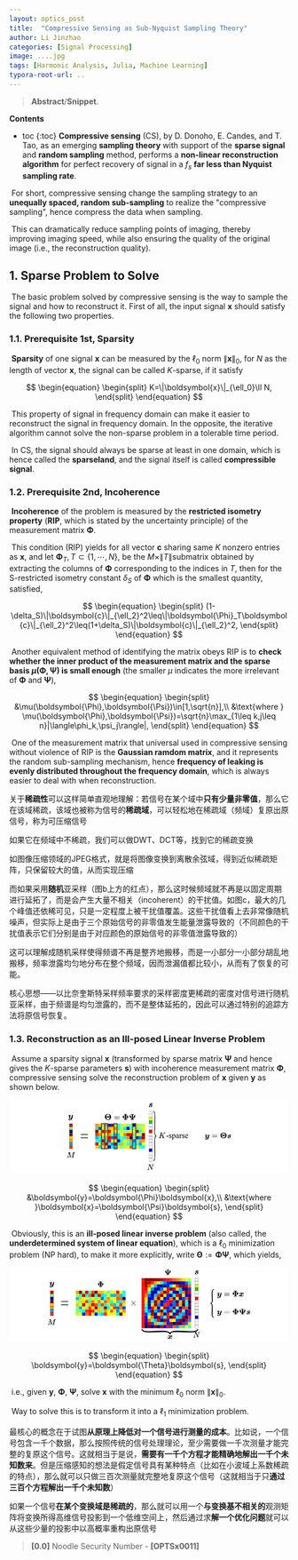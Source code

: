 ```yaml
---
layout: optics_post
title:  "Compressive Sensing as Sub-Nyquist Sampling Theory"
author: Li Jinzhao
categories: [Signal Processing]
image: ....jpg
tags: [Harmonic Analysis, Julia, Machine Learning]
typora-root-url: ..
---
```

> **Abstract**/**Snippet**.

**Contents**

* toc
{:toc}
**Compressive sensing** (CS), by D. Donoho, E. Candes, and T. Tao, as an emerging **sampling theory** with support of the **sparse signal** and **random sampling** method, performs a **non-linear reconstruction algorithm** for perfect recovery of signal in a $f_s$​ **far less than Nyquist sampling rate**.

​	For short, compressive sensing change the sampling strategy to an **unequally spaced, random sub-sampling** to realize the "compressive sampling", hence compress the data when sampling.

​	This can dramatically reduce sampling points of imaging, thereby improving imaging speed, while also ensuring the quality of the original image (i.e., the reconstruction quality).

## **1. Sparse Problem to Solve**

​	The basic problem solved by compressive sensing is the way to sample the signal and how to reconstruct it. First of all, the input signal $\boldsymbol{x}$​​​ should satisfy the following two properties.

### **1.1. Prerequisite 1st, Sparsity**

​	**Sparsity** of one signal $\boldsymbol{x}$ can be measured by the $\ell_0$ norm $\|\boldsymbol{x}\|_0$, for $N$ as the length of vector $\boldsymbol{x}$, the signal can be called $K$-sparse,  if it satisfy

$$
\begin{equation}
\begin{split}
K=\|\boldsymbol{x}\|_{\ell_0}\ll N,
\end{split}
\end{equation}
$$

​	This property of signal in frequency domain can make it easier to reconstruct the signal in frequency domain. In the opposite, the iterative algorithm cannot solve the non-sparse problem in a tolerable time period.

​	In CS, the signal should always be sparse at least in one domain, which is hence called the **sparseland**, and the signal itself is called **compressible signal**.

### **1.2. Prerequisite 2nd, Incoherence**

​	**Incoherence** of the problem is measured by the **restricted isometry property** (**RIP**, which is stated by the uncertainty principle) of the measurement matrix $\boldsymbol{\Phi}$​​.

​	This condition (RIP) yields for all vector $\boldsymbol{c}$​ sharing same $K$​ nonzero entries as $\boldsymbol{x}$​, and let $\boldsymbol{\Phi}_T, T\subset\{1,\cdots,N\}$​, be the $M\times\|T\|$​ submatrix obtained by extracting the columns of $\boldsymbol{\Phi}$​ corresponding to the indices in $T$​, then for the S-restricted isometry constant $\delta_S$​ of $\boldsymbol{\Phi}$​ which is the smallest quantity, satisfied,

$$
\begin{equation}
\begin{split}
(1-\delta_S)\|\boldsymbol{c}\|_{\ell_2}^2\leq\|\boldsymbol{\Phi}_T\boldsymbol{c}\|_{\ell_2}^2\leq(1+\delta_S)\|\boldsymbol{c}\|_{\ell_2}^2,
\end{split}
\end{equation}
$$

​	Another equivalent method of identifying the matrix obeys RIP is to **check whether the inner product of the measurement matrix and the sparse basis $\mu(\boldsymbol{\Phi},\boldsymbol{\Psi})$ is small enough** (the smaller $\mu$ indicates the more irrelevant of $\boldsymbol{\Phi}$ and $\boldsymbol{\Psi}$),

$$
\begin{equation}
\begin{split}
&\mu(\boldsymbol{\Phi},\boldsymbol{\Psi})\in[1,\sqrt{n}],\\
&\text{where }
\mu(\boldsymbol{\Phi},\boldsymbol{\Psi})=\sqrt{n}\max_{1\leq k,j\leq n}|\langle\phi_k,\psi_j\rangle|,
\end{split}
\end{equation}
$$

​	One of the measurement matrix that universal used in compressive sensing without violence of RIP is the **Gaussian ramdom matrix**, and it represents the random sub-sampling mechanism, hence **frequency of leaking is evenly distributed throughout the frequency domain**, which is always easier to deal with when reconstruction.



关于**稀疏性**可以这样简单直观地理解：若信号在某个域中**只有少量非零值**，那么它在该域稀疏，该域也被称为信号的**稀疏域**，可以轻松地在稀疏域（频域）复原出原信号，称为可压缩信号

如果它在频域中不稀疏，我们可以做DWT、DCT等，找到它的稀疏变换

如图像压缩领域的JPEG格式，就是将图像变换到离散余弦域，得到近似稀疏矩阵，只保留较大的值，从而实现压缩



而如果采用**随机**亚采样（图b上方的红点），那么这时候频域就不再是以固定周期进行延拓了，而是会产生大量不相关（incoherent）的干扰值。如图c，最大的几个峰值还依稀可见，只是一定程度上被干扰值覆盖。这些干扰值看上去非常像随机噪声，但实际上是由于三个原始信号的非零值发生能量泄露导致的（不同颜色的干扰值表示它们分别是由于对应颜色的原始信号的非零值泄露导致的）



这可以理解成随机采样使得频谱不再是整齐地搬移，而是一小部分一小部分胡乱地搬移，频率泄露均匀地分布在整个频域，因而泄漏值都比较小，从而有了恢复的可能。



核心思想——以比奈奎斯特采样频率要求的采样密度更稀疏的密度对信号进行随机亚采样，由于频谱是均匀泄露的，而不是整体延拓的，因此可以通过特别的追踪方法将原信号恢复。

### **1.3. Reconstruction as an Ill-posed Linear Inverse Problem**

​	Assume a sparsity signal $\boldsymbol{x}$​ (transformed by sparse matrix $\boldsymbol{\Psi}$​ and hence gives the $K$​-sparse parameters $\boldsymbol{s}$​) with incoherence measurement matrix $\boldsymbol{\Phi}$​, compressive sensing solve the reconstruction problem of $\boldsymbol{x}$​ given $\boldsymbol{y}$​​ as shown below.

![[OPTSx0011]_Compressive_Sensing_Sensing_Matrix](/assets/images/[OPTSx0011]_Compressive_Sensing_Sensing_Matrix.svg)

$$
\begin{equation}
\begin{split}
&\boldsymbol{y}=\boldsymbol{\Phi}\boldsymbol{x},\\
&\text{where }\boldsymbol{x}=\boldsymbol{\Psi}\boldsymbol{s},
\end{split}
\end{equation}
$$

​	Obviously, this is an **ill-posed linear inverse problem** (also called, the **underdetermined system of linear equation**), which is a $\ell_0$ minimization problem (NP hard), to make it more explicitly, write $\boldsymbol{\Theta}:=\boldsymbol{\Phi}\boldsymbol{\Psi}$​​, which yields,

![[OPTSx0011]_Compressive_Sensing_Observation_Matrix](/assets/images/[OPTSx0011]_Compressive_Sensing_Observation_Matrix.svg)

$$
\begin{equation}
\begin{split}
\boldsymbol{y}=\boldsymbol{\Theta}\boldsymbol{s},
\end{split}
\end{equation}
$$

​	i.e., given $\boldsymbol{y}$, $\boldsymbol{\Phi}$, $\boldsymbol{\Psi}$, solve $\boldsymbol{x}$ with the minimum $\ell_0$ norm $\|\boldsymbol{x}\|_0$.

​	Way to solve this is to transform it into a $\ell_1$​ minimization problem.





最核心的概念在于试图**从原理上降低对一个信号进行测量的成本**。比如说，一个信号包含一千个数据，那么按照传统的信号处理理论，至少需要做一千次测量才能完整的复原这个信号。这就相当于是说，**需要有一千个方程才能精确地解出一千个未知数来**。但是压缩感知的想法是假定信号具有某种特点（比如在小波域上系数稀疏的特点），那么就可以只做三百次测量就完整地复原这个信号（这就相当于只**通过三百个方程解出一千个未知数**）











如果一个信号**在某个变换域是稀疏的**，那么就可以用一个**与变换基不相关的**观测矩阵将变换所得高维信号投影到一个低维空间上，然后通过求**解一个优化问题**就可以从这些少量的投影中以高概率重构出原信号



















> <span id="jump0">**[0.0]**</span> Noodle Security Number - **[OPTSx0011]**

[^1]: Elad M. Sparse and redundant representations: from theory to applications in signal and image processing[J]. 2010.